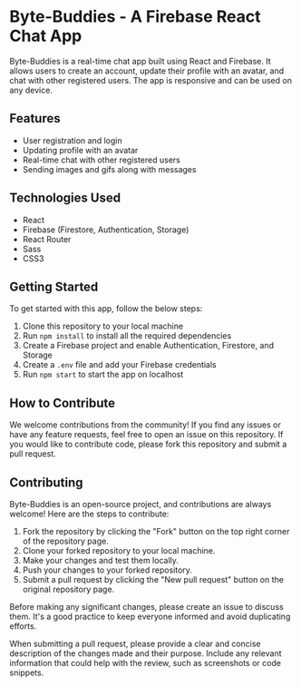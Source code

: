 Byte-Buddies - A Firebase React Chat App
========================================

Byte-Buddies is a real-time chat app built using React and Firebase. It allows users to create an account, update their profile with an avatar, and chat with other registered users. The app is responsive and can be used on any device.

Features
--------

-   User registration and login
-   Updating profile with an avatar
-   Real-time chat with other registered users
-   Sending images and gifs along with messages

Technologies Used
-----------------

-   React
-   Firebase (Firestore, Authentication, Storage)
-   React Router
-   Sass
-   CSS3

Getting Started
---------------

To get started with this app, follow the below steps:

1.  Clone this repository to your local machine
2.  Run `npm install` to install all the required dependencies
3.  Create a Firebase project and enable Authentication, Firestore, and Storage
4.  Create a `.env` file and add your Firebase credentials
5.  Run `npm start` to start the app on localhost

How to Contribute
-----------------

We welcome contributions from the community! If you find any issues or have any feature requests, feel free to open an issue on this repository. If you would like to contribute code, please fork this repository and submit a pull request.

Contributing
------------

Byte-Buddies is an open-source project, and contributions are always welcome! Here are the steps to contribute:

1.  Fork the repository by clicking the "Fork" button on the top right corner of the repository page.
2.  Clone your forked repository to your local machine.
3.  Make your changes and test them locally.
4.  Push your changes to your forked repository.
5.  Submit a pull request by clicking the "New pull request" button on the original repository page.

Before making any significant changes, please create an issue to discuss them. It's a good practice to keep everyone informed and avoid duplicating efforts.

When submitting a pull request, please provide a clear and concise description of the changes made and their purpose. Include any relevant information that could help with the review, such as screenshots or code snippets.
